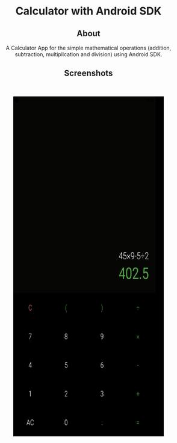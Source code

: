    <h1 align="center">Calculator with Android SDK</h1>

 <h2 align="center">About</h2>
   
   <p align="center">
      A Calculator App for the simple mathematical operations (addition, subtraction, multiplication and division) using Android SDK. <br
      Application version is 1.0
   </p>
   
   <h2 align="center">Screenshots</h2><br>

   <p align="center">
   <img src="https://github.com/turopov/Calculator-App/blob/master/screen_1.png" width="400" height="900">
   </p>
